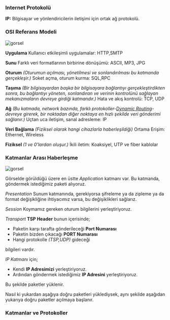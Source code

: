 ### Internet Protokolü

**IP:** Bilgisayar ve yönlendiricilerin iletişimi için ortak ağ protokolü.

### OSI Referans Modeli

![gorsel](https://upload.wikimedia.org/wikipedia/commons/thumb/5/55/OSI_HUN.gif/640px-OSI_HUN.gif)

**Uygulama** Kullanıcı etkileşimli uygulamalar: HTTP,SMTP

**Sunu** Farklı veri formatlarının birbirine dönüşümü: ASCII, MP3, JPG

**Oturum** *(Oturumun açılması, yönetilmesi ve sonlandırılması bu katmanda gerçekleşir.)* Soket açma, oturum kurma: SQL,RPC

**Taşıma** *(Bir bilgisayardan başka bir bilgisayara bağlantıyı gerçekleştirdikten sonra, bu bağlantıyı yöneten, sonlandıran ve verinin kontrolünü sağlayan mekanızmaların devreye girdiği katmandır.)* Hata ve akış kontrolü: TCP, UDP

**Ağ** *(Bu katmada, network bazında, farklı protokoller-[Dynamic Routing](https://www.geeksforgeeks.org/what-is-dynamic-routing-in-computer-network/)- devreye girerek, bir noktadan diğer noktaya en hızlı şekilde veri gönderimi sağlanır.)* Uçtan uca iletişim, sanal adresleme: IP

**Veri Bağlama** *(Fiziksel olarak hangi cihazlarla haberleşildiği)* Ortama Erişim: Ethernet, Wireless

**Fiziksel** *(1 ve 0'lardan oluşur.)* İkili iletim: Koaksiyel, UTP ve fiber kablolar

### Katmanlar Arası Haberleşme

![gorsel](https://ecomputernotes.com/images/Communication-between-the-layers-in-OSI-model.jpg)

Görselde görüldüğü üzere en üstte *Application* katmanı var. Bu katmanda, göndermek istediğimiz paketi alıyoruz.

*Presentation* Sunum katmanında, gerekiyorsa şifreleme ya da zipleme ya da format değişikliğine ihtiyacımız varsa, bu değişiklikleri sağlarız.

*Session* Koymamız gereken oturum bilgilerini yerleştiriyoruz.

*Transport* **TSP Header** bunun içerisinde;
- Paketin karşı tarafta gönderileceği **Port Numarası**
- Paketin bizden çıkacağı **PORT Numarası**
- Hangi protokolle *(TSP,UDP)* gideceği

bilgileri vardır.

*IP Katmanı* için;
- Kendi **IP Adresimizi** yerleştiriyoruz.
- Ardından göndermek istediğimiz **IP Adresini** yerleştiriyoruz.

Bu şekilde paketler yüklenir.

Nasıl ki yukardan aşağıya doğru paketleri yüklediysek, aynı şekilde aşağıdan yukarıya doğru paketler açılmaya başlanır.

### Katmanlar ve Protokoller
